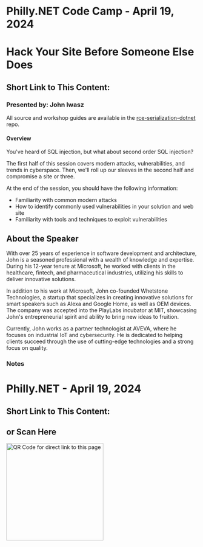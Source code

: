 # Philly.NET Code Camp - April 19, 2024

# Hack Your Site Before Someone Else Does

## Short Link to This Content: 

### Presented by: John Iwasz

All source and workshop guides are available in the [rce-serialization-dotnet](https://github.com/johniwasz/rce-serialization-dotnet) repo.

#### Overview
You've heard of SQL injection, but what about second order SQL injection?

The first half of this session covers modern attacks, vulnerabilities, and trends in cyberspace. Then, we'll roll up our sleeves in the second half and compromise a site or three.   

At the end of the session, you should have the following information:

- Familiarity with common modern attacks
- How to identify commonly used vulnerabilities in your solution and web site
- Familiarity with tools and techniques to exploit vulnerabilities

## About the Speaker

With over 25 years of experience in software development and architecture, John is a seasoned professional with a wealth of knowledge and expertise. During his 12-year tenure at Microsoft, he worked with clients in the healthcare, fintech, and pharmaceutical industries, utilizing his skills to deliver innovative solutions. 

In addition to his work at Microsoft, John co-founded Whetstone Technologies, a startup that specializes in creating innovative solutions for smart speakers such as Alexa and Google Home, as well as OEM devices. The company was accepted into the PlayLabs incubator at MIT, showcasing John's entrepreneurial spirit and ability to bring new ideas to fruition. 

Currently, John works as a partner technologist at AVEVA, where he focuses on industrial IoT and cybersecurity. He is dedicated to helping clients succeed through the use of cutting-edge technologies and a strong focus on quality.

### Notes

# Philly.NET - April 19, 2024

## Short Link to This Content:

## or Scan Here
<img src="images/pcc240419.png" alt="QR Code for direct link to this page" width="256"/>
